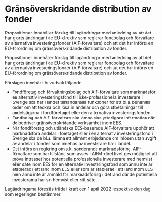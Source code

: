 # Gränsöverskridande distribution av fonder

Propositionen innehåller förslag till lagändringar med anledning av att det har gjorts ändringar i de EU-direktiv som reglerar fondbolag och förvaltare av alternativa investeringsfonder (AIF-förvaltare) och att det har införts en EU-förordning om gränsöverskridande distribution av fonder.

Propositionen innehåller förslag till lagändringar med anledning av att det har gjorts ändringar i de EU-direktiv som reglerar fondbolag och förvaltare av alternativa investeringsfonder (AIF-förvaltare) och att det har införts en EU-förordning om gränsöverskridande distribution av fonder.

Förslagen innebär i huvudsak följande.

* Fondföretag och förvaltningsbolag och AIF-förvaltare som marknadsför en alternativ investeringsfond till icke-professionella investerare i Sverige ska här i landet tillhandahålla funktioner för att bl.a. behandla order om att teckna och lösa in andelar och göra utbetalningar till andelsägarna i fondföretaget eller den alternativa investeringsfonden.
* Fondbolag och AIF-förvaltare ska lämna viss ytterligare information när de bedriver gränsöverskridande verksamhet inom EES.
* När fondföretag och utländska EES-baserade AIF-förvaltare upphör att marknadsföra andelar i företaget eller i en alternativ investeringsfond i Sverige ska de bl.a. lämna ett allmänt erbjudande om inlösen utan avgift av andelar i fonden som innehas av investerare här i landet.
* Det införs en reglering om s.k. sonderande marknadsföring. AIF-förvaltare som har tillstånd som avses i AIFM-direktivet ges möjlighet att pröva intresset hos potentiella professionella investerare med hemvist eller säte inom EES för en alternativ investeringsfond som ännu inte är etablerad i ett land inom EES eller som är etablerad i ett land inom EES men ännu inte är anmäld för marknadsföring i det land där de potentiella investerarna har sin hemvist eller sitt säte.

Lagändringarna föreslås träda i kraft den 1 april 2022 respektive den dag
som regeringen bestämmer.
